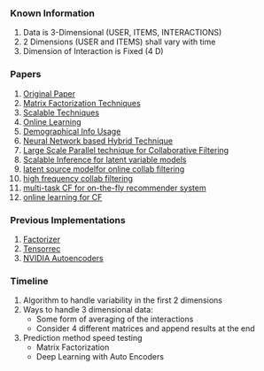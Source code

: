 ### Known Information

1. Data is 3-Dimensional (USER, ITEMS, INTERACTIONS)
2. 2 Dimensions (USER and ITEMS) shall vary with time
3. Dimension of Interaction is Fixed (4 D)

### Papers

1. [Original Paper](https://ieeexplore.ieee.org/stamp/stamp.jsp?tp=&arnumber=6822125)
2. [Matrix Factorization Techniques](https://arxiv.org/pdf/1503.07475.pdf)
3. [Scalable Techniques](http://delivery.acm.org/10.1145/2130000/2124312/p123-ahmed.pdf?ip=202.3.77.209&id=2124312&acc=ACTIVE%20SERVICE&key=045416EF4DDA69D9%2E6454B2DFDB9CC807%2E4D4702B0C3E38B35%2E4D4702B0C3E38B35&__acm__=1526727016_6f11754765626b1d2863dd74e4a33ef9)
4. [Online Learning](https://ieeexplore.ieee.org/stamp/stamp.jsp?tp=&arnumber=6252670&tag=1)
5. [Demographical Info Usage](http://citeseerx.ist.psu.edu/viewdoc/download?doi=10.1.1.735.1474&rep=rep1&type=pdf)
6. [Neural Network based Hybrid Technique](https://hal.archives-ouvertes.fr/hal-01281794v1/document)
7. [Large Scale Parallel technique for Collaborative Filtering](https://link.springer.com/content/pdf/10.1007%2F978-3-540-68880-8_32.pdf%20Avik)
8. [Scalable Inference for latent variable models](https://dl.acm.org/citation.cfm?id=2124312)
9. [latent source modelfor online collab filtering](https://arxiv.org/pdf/1411.6591.pdf)
10. [high frequency collab filtering](https://link.springer.com/content/pdf/10.1007%2F978-3-319-25255-1_41.pdf)
11. [multi-task CF for on-the-fly recommender system](https://dl.acm.org/citation.cfm?id=2507176)
12. [online learning for CF](https://ieeexplore.ieee.org/document/6252670/)
### Previous Implementations

1. [Factorizer](https://github.com/katbailey/factorizer)
2. [Tensorrec](https://github.com/jfkirk/tensorrec)
3. [NVIDIA Autoencoders](https://github.com/NVIDIA/DeepRecommender)

### Timeline

1. Algorithm to handle variability in the first 2 dimensions
2. Ways to handle 3 dimensional data:
	* Some form of averaging of the interactions
	* Consider 4 different matrices and append results at the end
3. Prediction method speed testing
	* Matrix Factorization
	* Deep Learning with Auto Encoders
